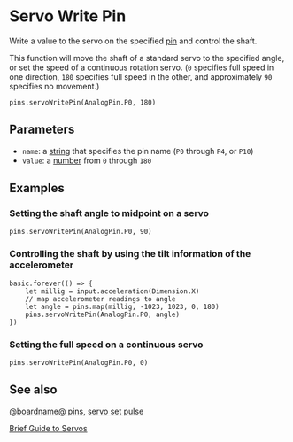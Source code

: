 # Servo Write Pin

Write a value to the servo on the specified [pin](/device/pins)
and control the shaft.

This function will move the shaft of a standard servo to the specified
angle, or set the speed of a continuous rotation servo. (`0` specifies
full speed in one direction, `180` specifies full speed in the other,
and approximately `90` specifies no movement.)

```sig
pins.servoWritePin(AnalogPin.P0, 180)
```

## Parameters

* ``name``: a [string](/types/string) that specifies the pin name (`P0` through `P4`, or `P10`)
* ``value``: a [number](/types/number) from `0` through `180`

## Examples

### Setting the shaft angle to midpoint on a servo

```blocks
pins.servoWritePin(AnalogPin.P0, 90)
```

### Controlling the shaft by using the tilt information of the accelerometer

```blocks
basic.forever(() => {
    let millig = input.acceleration(Dimension.X)
    // map accelerometer readings to angle
    let angle = pins.map(millig, -1023, 1023, 0, 180)
    pins.servoWritePin(AnalogPin.P0, angle)
})
```

### Setting the full speed on a continuous servo

```blocks
pins.servoWritePin(AnalogPin.P0, 0)
```

## See also

[@boardname@ pins](/device/pins), [servo set pulse](/reference/pins/servo-set-pulse)

 [Brief Guide to Servos](https://www.kitronik.co.uk/pdf/a-brief-guide-to-servos.pdf)
